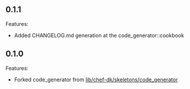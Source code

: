 ## 0.1.1

Features:

  - Added CHANGELOG.md generation at the code_generator::cookbook

## 0.1.0

Features:

  - Forked code_generator from [lib/chef-dk/skeletons/code_generator](https://github.com/opscode/chef-dk/tree/master/lib/chef-dk/skeletons/code_generator)
